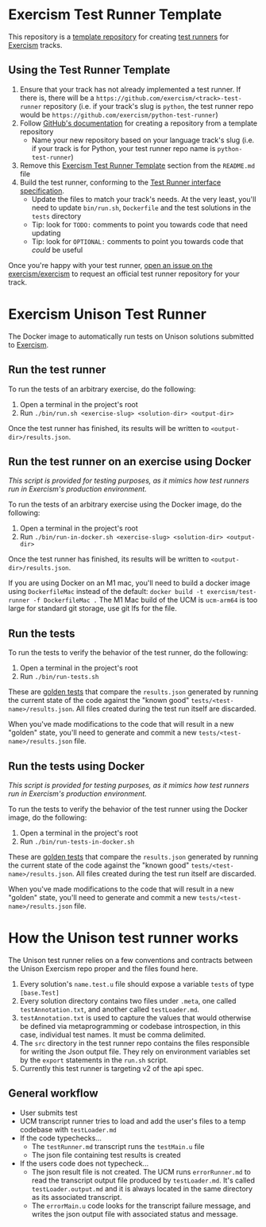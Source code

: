 # Exercism Test Runner Template

This repository is a [template repository](https://help.github.com/en/github/creating-cloning-and-archiving-repositories/creating-a-template-repository) for creating [test runners][test-runners] for [Exercism][exercism] tracks.

## Using the Test Runner Template

1. Ensure that your track has not already implemented a test runner. If there is, there will be a `https://github.com/exercism/<track>-test-runner` repository (i.e. if your track's slug is `python`, the test runner repo would be `https://github.com/exercism/python-test-runner`)
2. Follow [GitHub's documentation](https://help.github.com/en/github/creating-cloning-and-archiving-repositories/creating-a-repository-from-a-template) for creating a repository from a template repository
   - Name your new repository based on your language track's slug (i.e. if your track is for Python, your test runner repo name is `python-test-runner`)
3. Remove this [Exercism Test Runner Template](#exercism-test-runner-template) section from the `README.md` file
4. Build the test runner, conforming to the [Test Runner interface specification](https://github.com/exercism/docs/blob/main/building/tooling/test-runners/interface.md).
   - Update the files to match your track's needs. At the very least, you'll need to update `bin/run.sh`, `Dockerfile` and the test solutions in the `tests` directory
   - Tip: look for `TODO:` comments to point you towards code that need updating
   - Tip: look for `OPTIONAL:` comments to point you towards code that _could_ be useful

Once you're happy with your test runner, [open an issue on the exercism/exercism](https://github.com/exercism/exercism/issues/new?assignees=&labels=&template=new-test-runner.md&title=%5BNew+Test+Runner%5D+) to request an official test runner repository for your track.

# Exercism Unison Test Runner

The Docker image to automatically run tests on Unison solutions submitted to [Exercism].

## Run the test runner

To run the tests of an arbitrary exercise, do the following:

1. Open a terminal in the project's root
2. Run `./bin/run.sh <exercise-slug> <solution-dir> <output-dir>`

Once the test runner has finished, its results will be written to `<output-dir>/results.json`.

## Run the test runner on an exercise using Docker

_This script is provided for testing purposes, as it mimics how test runners run in Exercism's production environment._

To run the tests of an arbitrary exercise using the Docker image, do the following:

1. Open a terminal in the project's root
2. Run `./bin/run-in-docker.sh <exercise-slug> <solution-dir> <output-dir>`

Once the test runner has finished, its results will be written to `<output-dir>/results.json`.

If you are using Docker on an M1 mac, you'll need to build a docker image using `DockerfileMac` instead of the default: `docker build -t exercism/test-runner -f DockerfileMac .` The M1 Mac build of the UCM is `ucm-arm64` is too large for standard git storage, use git lfs for the file.

## Run the tests

To run the tests to verify the behavior of the test runner, do the following:

1. Open a terminal in the project's root
2. Run `./bin/run-tests.sh`

These are [golden tests][golden] that compare the `results.json` generated by running the current state of the code against the "known good" `tests/<test-name>/results.json`. All files created during the test run itself are discarded.

When you've made modifications to the code that will result in a new "golden" state, you'll need to generate and commit a new `tests/<test-name>/results.json` file.

## Run the tests using Docker

_This script is provided for testing purposes, as it mimics how test runners run in Exercism's production environment._

To run the tests to verify the behavior of the test runner using the Docker image, do the following:

1. Open a terminal in the project's root
2. Run `./bin/run-tests-in-docker.sh`

These are [golden tests][golden] that compare the `results.json` generated by running the current state of the code against the "known good" `tests/<test-name>/results.json`. All files created during the test run itself are discarded.

When you've made modifications to the code that will result in a new "golden" state, you'll need to generate and commit a new `tests/<test-name>/results.json` file.

[test-runners]: https://github.com/exercism/docs/tree/main/building/tooling/test-runners
[golden]: https://ro-che.info/articles/2017-12-04-golden-tests
[exercism]: https://exercism.io

# How the Unison test runner works

The Unison test runner relies on a few conventions and contracts between the Unison Exercism repo proper and the files found here.

1. Every solution's `name.test.u` file should expose a variable `tests` of type `[base.Test]`
2. Every solution directory contains two files under `.meta`, one called `testAnnotation.txt`, and another called `testLoader.md`.
3. `testAnnotation.txt` is used to capture the values that would otherwise be defined via metaprogramming or codebase introspection, in this case, individual test names. It must be comma delimited.
3. The `src` directory in the test runner repo contains the files responsible for writing the Json output file. They rely on environment variables set by the `export` statements in the `run.sh` script.
4. Currently this test runner is targeting v2 of the api spec.

## General workflow

* User submits test
* UCM transcript runner tries to load and add the user's files to a temp codebase with `testLoader.md`
* If the code typechecks...
   * The `testRunner.md` transcript runs the `testMain.u` file
   * The json file containing test results is created
* If the users code does not typecheck...
   * The json result file is not created. The UCM runs `errorRunner.md` to read the transcript output file produced by `testLoader.md`. It's called `testLoader.output.md` and it is always located in the same directory as its associated transcript.
   * The `errorMain.u` code looks for the transcript failure message, and writes the json output file with associated status and message.